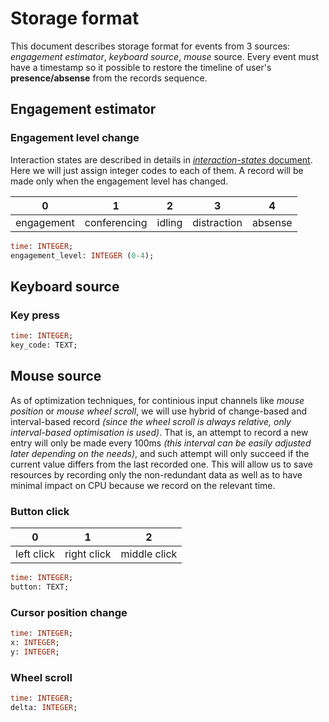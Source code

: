 # Storage format

This document describes storage format for events from 3 sources: _engagement estimator_, _keyboard source_, _mouse_ source. Every event must have a timestamp so it possible to restore the timeline of user's **presence/absense** from the records sequence.

## Engagement estimator

### Engagement level change

Interaction states are described in details in [_interaction-states_ document](interaction-states.md). Here we will just assign integer codes to each of them. A record will be made only when the engagement level has changed.

| 0          | 1            | 2      | 3           | 4       |
| ---------- | ------------ | ------ | ----------- | ------- |
| engagement | conferencing | idling | distraction | absense |

```SQL
time: INTEGER;
engagement_level: INTEGER (0-4);
```

## Keyboard source

### Key press

```SQL
time: INTEGER;
key_code: TEXT;
```

## Mouse source

As of optimization techniques, for continious input channels like _mouse position_ or _mouse wheel scroll_, we will use hybrid of change-based and interval-based record *(since the wheel scroll is always relative, only interval-based optimisation is used)*. That is, an attempt to record a new entry will only be made every 100ms *(this interval can be easily adjusted later depending on the needs)*, and such attempt will only succeed if the current value differs from the last recorded one. This will allow us to save resources by recording only the non-redundant data as well as to have minimal impact on CPU because we record on the relevant time.

### Button click

| 0          | 1           | 2            |
| ---------- | ----------- | ------------ |
| left click | right click | middle click |

```SQL
time: INTEGER;
button: TEXT;
```

### Cursor position change

```SQL
time: INTEGER;
x: INTEGER;
y: INTEGER;
```

### Wheel scroll

```SQL
time: INTEGER;
delta: INTEGER;
```
